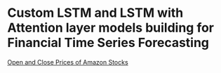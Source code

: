 # Custom LSTM and LSTM with Attention layer models building for Financial Time Series Forecasting
[Open and Close Prices of Amazon Stocks](https://github.com/mverbytska/Custom-LSTM-with-Attention-for-FTS/blob/main/docs/open_and_close.html)
